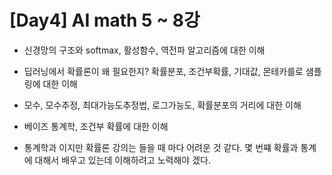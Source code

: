 # [Day4] AI math 5 ~ 8강

* 신경망의 구조와 softmax, 활성함수, 역전파 알고리즘에 대한 이해
* 딥러닝에서 확률론이 왜 필요한지? 확률분포, 조건부확률, 기대값, 몬테카를로 샘플링에 대한 이해
* 모수, 모수추정, 최대가능도추정법, 로그가능도, 확률분포의 거리에 대한 이해
* 베이즈 통계학, 조건부 확률에 대한 이해

* 통계학과 이지만 확률론 강의는 들을 때 마다 어려운 것 같다. 몇 번쨰 확률과 통계에 대해서 배우고 있는데 이해하려고 노력해야 겠다.